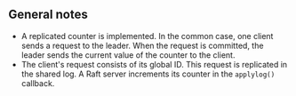 ## General notes
 * A replicated counter is implemented. In the common case, one client sends a
   request to the leader. When the request is committed, the leader sends the
   current value of the counter to the client.
 * The client's request consists of its global ID. This request is replicated
   in the shared log. A Raft server increments its counter in the `applylog()`
   callback.

